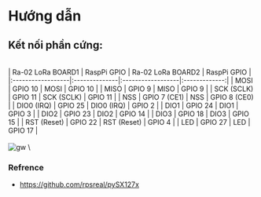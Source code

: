 # Hướng dẫn
## Kết nối phần cứng:
\
    | Ra-02 LoRa BOARD1 |  RaspPi GPIO  | Ra-02 LoRa BOARD2 |  RaspPi GPIO  |
    |:------------------|:--------------|:------------------|:-------------:|
    |        MOSI       | GPIO 10       |        MOSI       | GPIO 10       |
    |        MISO       | GPIO 9        |        MISO       | GPIO 9        |
    |     SCK (SCLK)    | GPIO 11       |     SCK (SCLK)    | GPIO 11       |
    |        NSS        | GPIO 7 (CE1)  |        NSS        | GPIO 8 (CE0)  |
    |     DIO0 (IRQ)    | GPIO 25       |     DIO0 (IRQ)    | GPIO 2        |
    |        DIO1       | GPIO 24       |        DIO1       | GPIO 3        |
    |        DIO2       | GPIO 23       |        DIO2       | GPIO 14       |
    |        DIO3       | GPIO 18       |        DIO3       | GPIO 15       |
    |     RST (Reset)   | GPIO 22       |     RST (Reset)   | GPIO 4        |
    |        LED        | GPIO 27       |        LED        | GPIO 17       |
\
\
![gw](https://user-images.githubusercontent.com/26000753/48851590-04920080-edde-11e8-9475-ce73f5579403.PNG)
\
### Refrence
- https://github.com/rpsreal/pySX127x
